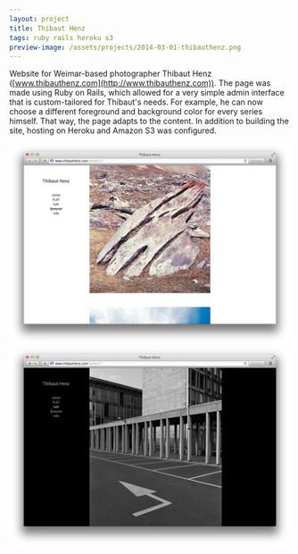```yaml
---
layout: project
title: Thibaut Henz
tags: ruby rails heroku s3
preview-image: /assets/projects/2014-03-01-thibauthenz.png
---
```


Website for Weimar-based photographer Thibaut Henz ([www.thibauthenz.com](http://www.thibauthenz.com)).
The page was made using Ruby on Rails, which allowed for a very simple admin interface
that is custom-tailored for Thibaut's needs. For example, he can now choose a different
foreground and background color for every series himself. That way, the page adapts to the
content. In addition to building the site, hosting on Heroku and Amazon S3 was configured.

![Screenshot of Thibauthenz.com](/assets/projects/2014-03-01-thibauthenz.png)
![Screenshot of Thibauthenz.com](/assets/projects/2014-03-01-thibauthenz2.png)
